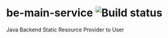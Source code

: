 # be-main-service ![Build status](https://github.com/notabarista/be-main-service/actions/workflows/be_main_service.yml/badge.svg?branch=master)

Java Backend Static Resource Provider to User
